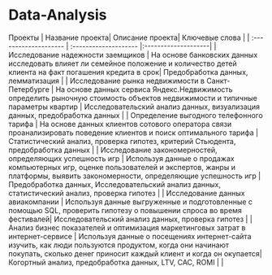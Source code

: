 # Data-Analysis
Проекты
| Название проекта| Описание проекта| Ключевые слова |
| :-------------------- | :-------------------- |:--------------------|
| Исследование надежности заемщиков | На основе банковских данных исследовать влияет ли семейное положение и количество детей клиента на факт погашения кредита в срок| Предобработка данных, лемматизация |
| Исследование рынка недвижимости в Санкт-Петербурге | На основе данных сервиса Яндекс.Недвижимость определить рыночную стоимость объектов недвижимости и типичные параметры квартир | Исследовательский анализ данных, визуализация данных, предобработка данных |
| Определение выгодного телефонного тарифа | На основе данных клиентов сотового оператора связи проанализировать поведение клиентов и поиск оптимального тарифа | Статистический анализ, проверка гипотез, критерий Стьюдента, предобработка данных |
| Исследование закономерностей, определяющих успешность игр | Используя данные о продажах компьютерных игр, оценке пользователей и экспертов, жанры и платформы, выявить закономерности, определяющие успешность игр | Предобработка данных, Исследовательский анализ данных, статистический анализ, проверка гипотез |
| Исследование данных авиакомпании | Используя данные выгруженные и подготовленные с помощью SQL, проверить гипотезу о повышении спроса во время фестивалей| Исследовательский анализ данных, проверка гипотез |
| Анализ бизнес показателей и оптимизация маркетинговых затрат в интернет-сервисе | Используя данные о посещениях интернет-сайта изучить, как люди пользуются продуктом, когда они начинают покупать, сколько денег приносит каждый клиент и когда он окупается| Когортный анализ, предобработка данных, LTV, CAC, ROMI |
 |


